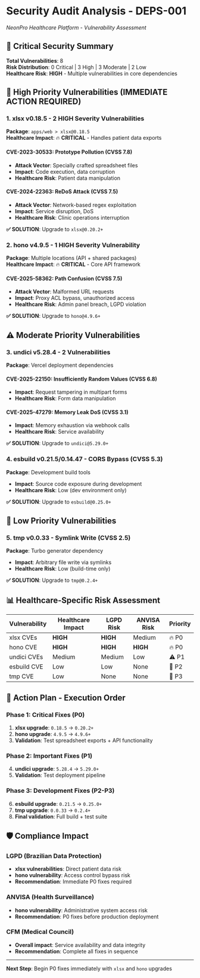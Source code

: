# Security Audit Analysis - DEPS-001
*NeonPro Healthcare Platform - Vulnerability Assessment*

## 🚨 Critical Security Summary

**Total Vulnerabilities**: 8  
**Risk Distribution**: 0 Critical | 3 High | 3 Moderate | 2 Low  
**Healthcare Risk**: **HIGH** - Multiple vulnerabilities in core dependencies

## 🎯 High Priority Vulnerabilities (IMMEDIATE ACTION REQUIRED)

### 1. **xlsx v0.18.5** - 2 HIGH Severity Vulnerabilities
**Package**: `apps/web > xlsx@0.18.5`  
**Healthcare Impact**: 🔥 **CRITICAL** - Handles patient data exports

#### CVE-2023-30533: Prototype Pollution (CVSS 7.8)
- **Attack Vector**: Specially crafted spreadsheet files
- **Impact**: Code execution, data corruption
- **Healthcare Risk**: Patient data manipulation

#### CVE-2024-22363: ReDoS Attack (CVSS 7.5)  
- **Attack Vector**: Network-based regex exploitation
- **Impact**: Service disruption, DoS
- **Healthcare Risk**: Clinic operations interruption

**✅ SOLUTION**: Upgrade to `xlsx@0.20.2+`

### 2. **hono v4.9.5** - 1 HIGH Severity Vulnerability
**Package**: Multiple locations (API + shared packages)  
**Healthcare Impact**: 🔥 **CRITICAL** - Core API framework

#### CVE-2025-58362: Path Confusion (CVSS 7.5)
- **Attack Vector**: Malformed URL requests
- **Impact**: Proxy ACL bypass, unauthorized access
- **Healthcare Risk**: Admin panel breach, LGPD violation

**✅ SOLUTION**: Upgrade to `hono@4.9.6+`

## ⚠️ Moderate Priority Vulnerabilities

### 3. **undici v5.28.4** - 2 Vulnerabilities
**Package**: Vercel deployment dependencies

#### CVE-2025-22150: Insufficiently Random Values (CVSS 6.8)
- **Impact**: Request tampering in multipart forms
- **Healthcare Risk**: Form data manipulation

#### CVE-2025-47279: Memory Leak DoS (CVSS 3.1)
- **Impact**: Memory exhaustion via webhook calls
- **Healthcare Risk**: Service availability

**✅ SOLUTION**: Upgrade to `undici@5.29.0+`

### 4. **esbuild v0.21.5/0.14.47** - CORS Bypass (CVSS 5.3)
**Package**: Development build tools
- **Impact**: Source code exposure during development
- **Healthcare Risk**: Low (dev environment only)

**✅ SOLUTION**: Upgrade to `esbuild@0.25.0+`

## 🔧 Low Priority Vulnerabilities

### 5. **tmp v0.0.33** - Symlink Write (CVSS 2.5)
**Package**: Turbo generator dependency
- **Impact**: Arbitrary file write via symlinks
- **Healthcare Risk**: Low (build-time only)

**✅ SOLUTION**: Upgrade to `tmp@0.2.4+`

## 📊 Healthcare-Specific Risk Assessment

| Vulnerability | Healthcare Impact | LGPD Risk | ANVISA Risk | Priority |
|---------------|------------------|-----------|-------------|----------|
| xlsx CVEs | **HIGH** | **HIGH** | Medium | 🔥 P0 |
| hono CVE | **HIGH** | **HIGH** | **HIGH** | 🔥 P0 |
| undici CVEs | Medium | Medium | Low | ⚠️ P1 |
| esbuild CVE | Low | Low | None | 📝 P2 |
| tmp CVE | Low | None | None | 📝 P3 |

## 🎯 Action Plan - Execution Order

### Phase 1: Critical Fixes (P0)
1. **xlsx upgrade**: `0.18.5` → `0.20.2+`
2. **hono upgrade**: `4.9.5` → `4.9.6+`
3. **Validation**: Test spreadsheet exports + API functionality

### Phase 2: Important Fixes (P1)
4. **undici upgrade**: `5.28.4` → `5.29.0+`
5. **Validation**: Test deployment pipeline

### Phase 3: Development Fixes (P2-P3)  
6. **esbuild upgrade**: `0.21.5` → `0.25.0+`
7. **tmp upgrade**: `0.0.33` → `0.2.4+`
8. **Final validation**: Full build + test suite

## 🛡️ Compliance Impact

### LGPD (Brazilian Data Protection)
- **xlsx vulnerabilities**: Direct patient data risk
- **hono vulnerability**: Access control bypass risk
- **Recommendation**: Immediate P0 fixes required

### ANVISA (Health Surveillance)  
- **hono vulnerability**: Administrative system access risk
- **Recommendation**: P0 fixes before production deployment

### CFM (Medical Council)
- **Overall impact**: Service availability and data integrity
- **Recommendation**: Complete all fixes in sequence

---

**Next Step**: Begin P0 fixes immediately with `xlsx` and `hono` upgrades